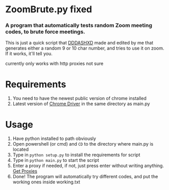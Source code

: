# ZoomBrute.py fixed
### A program that automatically tests random Zoom meeting codes,  to brute force meetings.
This is just a quick script that [DDDASHXD](https://github.com/DDDASHXD) made and edited by me that generates either a random 9 or 10 char number, and tries to use it on zoom.
If it works, it'll tell you.

currently only works with http proxies not sure

# Requirements
1. You need to have the newest public version of chrome installed
2. Latest version of [Chrome Driver](https://chromedriver.chromium.org/) in the same directory as main.py

# Usage
1. Have python installed to path obviously
1. Open powershell (or cmd) and `CD` to the directory where main.py is located
2. Type in `python setup.py` to install the requirements for script
3. Type in `python main.py` to start the script
4. Enter a proxy if needed, if not, just press enter without writing anything. [Get Proxies](https://proxyscrape.com/free-proxy-list)
5. Done! The program will automatically try different codes, and put the working ones inside working.txt
